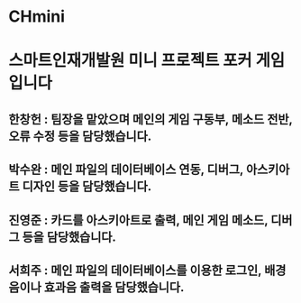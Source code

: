 # CHmini
# 스마트인재개발원 미니 프로젝트 포커 게임입니다

## 한창헌  :  팀장을 맡았으며 메인의 게임 구동부, 메소드 전반, 오류 수정 등을 담당했습니다.

## 박수완  :  메인 파일의 데이터베이스 연동, 디버그, 아스키아트 디자인 등을 담당했습니다.

## 진영준  :  카드를 아스키아트로 출력, 메인 게임 메소드, 디버그 등을 담당했습니다.

## 서희주  :  메인 파일의 데이터베이스를 이용한 로그인, 배경음이나 효과음 출력을 담당했습니다.
